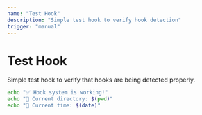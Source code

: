 ```yaml
---
name: "Test Hook"
description: "Simple test hook to verify hook detection"
trigger: "manual"
---
```


# Test Hook

Simple test hook to verify that hooks are being detected properly.

```bash
echo "✅ Hook system is working!"
echo "📁 Current directory: $(pwd)"
echo "📅 Current time: $(date)"
```
